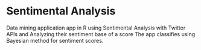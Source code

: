 # Sentimental Analysis
 Data mining application app in R using Sentimental Analysis with Twitter APIs  and Analyzing their sentiment base of a score The app classifies using Bayesian method for sentiment scores.
